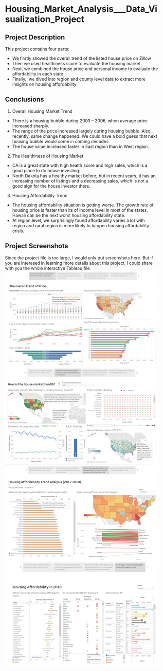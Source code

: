 # Housing_Market_Analysis___Data_Visualization_Project
## Project Description
This project contains four parts:
- We firstly showed the overall trend of the listed house price on Zillow
- Then we used healthiness score to evaluate the housing market
- Next, we combined the house price and personal income to evaluate the affordability in each state
- Finally,  we dived into region and county level data to extract more insights on housing affordability

## Conclusions
1. Overall Housing Market Trend
  - There is a housing bubble during 2003 – 2006, when average price increased sharply.
  - The range of the price increased largely during housing bubble. Also, recently, same change happened. We could have a bold guess that next housing bubble would come in coming decades.
  - The house value increased faster in East region than in West region.

2. The Healthiness of Housing Market
  - CA is a great state with high health score and high sales, which is a good place to do house investing.
  - North Dakota has a healthy market before, but in recent years, it has an increasing number of listings and a decreasing sales, which is not a good sign for the house investor there.

3. Housing Affordability Trend
  - The housing affordability situation is getting worse. The growth rate of housing price is faster than its of income level in most of the states. Hawaii can be the next worst housing affordability state.
  - At region level, we surprisingly found affordability varies a lot with region and rural region is more likely to happen housing affordability crisis. 

## Project Screenshots
Since the project file is too large, I would only put screenshots here. But if you are interesed in learning more details about this project, I could share with you the whole interactive Tableau file.
![Screenshot1](https://github.com/yuanyuanqu/Housing_Market_Analysis___Data_Visualization_Project/blob/main/Screenshot1.png)
![Screenshot2](https://github.com/yuanyuanqu/Housing_Market_Analysis___Data_Visualization_Project/blob/main/Screenshot2.png)
![Screenshot3](https://github.com/yuanyuanqu/Housing_Market_Analysis___Data_Visualization_Project/blob/main/Screenshot3.png)
![Screenshot4](https://github.com/yuanyuanqu/Housing_Market_Analysis___Data_Visualization_Project/blob/main/Screenshot4.png)

